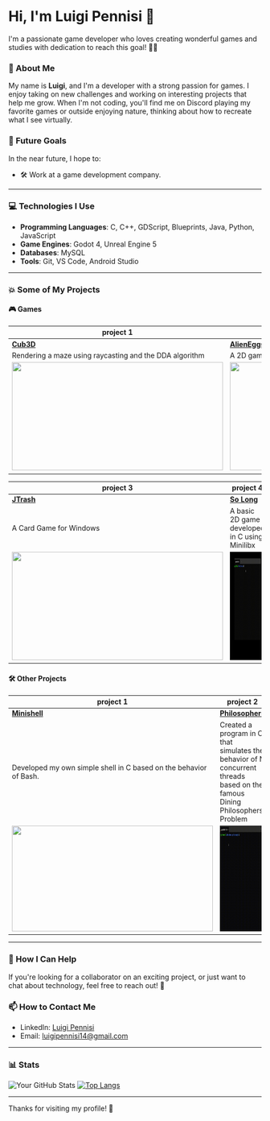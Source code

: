 # Hi, I'm Luigi Pennisi 👋

I'm a passionate game developer who loves creating wonderful games and studies with dedication to reach this goal! 👨‍💻

### 🚀 About Me
My name is **Luigi**, and I'm a developer with a strong passion for games. I enjoy taking on new challenges and working on interesting projects that help me grow. When I'm not coding, you'll find me on Discord playing my favorite games or outside enjoying nature, thinking about how to recreate what I see virtually.

### 🚀 Future Goals
In the near future, I hope to:
- 🛠️ Work at a game development company.

---

### 💻 Technologies I Use

- **Programming Languages**: C, C++, GDScript, Blueprints, Java, Python, JavaScript
- **Game Engines**: Godot 4, Unreal Engine 5
- **Databases**: MySQL
- **Tools**: Git, VS Code, Android Studio

---

### 💥 Some of My Projects

#### 🎮 Games

|              project 1                                                   |                                 project 2                                        |
|--------------------------------------------------------------------------|----------------------------------------------------------------------------------|
|    **[Cub3D](https://github.com/Ruy41321/42_Cub3D)**                     |              **[AlienEggs](https://github.com/Ruy41321/AlienEggs)**              |
|   Rendering a maze using raycasting and the DDA algorithm                |                   A 2D game where you have to run from an Alien                  |
|  <img src="https://github.com/Ruy41321/42_Cub3D/blob/main/extra/cub.gif" width="420" height="215"> |  <img src="https://github.com/Ruy41321/AlienEggs/blob/main/extra/execution.gif" width="420" height="215"> |

|              project 3                                  |                      project 4                             |
|---------------------------------------------------------|------------------------------------------------------------|
|    **[JTrash](https://github.com/Ruy41321/JTrash)**     |      **[So Long](https://github.com/Ruy41321/42_SoLong)**  |
|            A Card Game for Windows                      |            A basic 2D game developed in C using Minilibx   |
|<a href="https://youtu.be/iM-lA3DXjxs" target="_blank"><img src="https://github.com/Ruy41321/JTrash/assets/100509825/3f568ddb-419b-4d58-b762-58f47fc2dc5c"  width="420" height="215" /></a> | <img src="https://github.com/Ruy41321/42_SoLong/blob/main/extra/execution.gif"  width="420" height="215"> |

#### 🛠️ Other Projects

|              project 1                                                                                       |                                 project 2                                                                                   |
|--------------------------------------------------------------------------------------------------------------|-----------------------------------------------------------------------------------------------------------------------------|
|    **[Minishell](https://github.com/Ruy41321/42_Minishell)**                                                 | **[Philosophers](https://github.com/Ruy41321/42_Philosophers)**                                                             |
|   Developed my own simple shell in C based on the behavior of Bash.                                          | Created a program in C that simulates the behavior of N concurrent threads based on the famous Dining Philosophers Problem  |
|  <img src="https://github.com/Ruy41321/42_Minishell/blob/main/extra/minishell.gif" width="400" height="210"> |  <img src="https://github.com/Ruy41321/42_Philosophers/blob/main/extra/execution.gif" width="400" height="210">             |

---

### 📍 How I Can Help
If you're looking for a collaborator on an exciting project, or just want to chat about technology, feel free to reach out! 💬

### 📫 How to Contact Me
- LinkedIn: [Luigi Pennisi](https://www.linkedin.com/in/luigi-pennisi-03271922b/)
- Email: [luigipennisi14@gmail.com](mailto:luigipennisi14@gmail.com)

---

### 📊 Stats
![Your GitHub Stats](https://github-readme-stats.vercel.app/api?username=ruy41321&show_icons=true&count_private=true&hide=prs)
[![Top Langs](https://github-readme-stats.vercel.app/api/top-langs/?username=Ruy41321&layout=compact)](https://github.com/anuraghazra/github-readme-stats)

---

Thanks for visiting my profile! 👾
